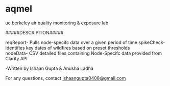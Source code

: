 # aqmel
uc berkeley air quality monitoring &amp; exposure lab 

#####DESCRIPTION#####

reqReport- Pulls node-specifc data over a given period of time
spikeCheck- Identifies key dates of wildfires based on preset thresholds  
nodeData- CSV detailed files containing Node-Specifc data provided from Clarity API



-Written by Ishaan Gupta & Anusha Ladha

For any questions, contact ishaangupta0408@gmail.com
